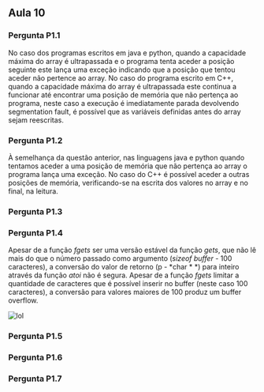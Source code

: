## Aula 10

### Pergunta P1.1
No caso dos programas escritos em java e python, quando a capacidade máxima do array é ultrapassada e o programa tenta aceder a posição seguinte este lança uma exceção indicando que a posição que tentou aceder não pertence ao array. No caso do programa escrito em C++, quando a capacidade máxima do array é ultrapassada este continua a funcionar até encontrar uma posição de memória que não pertença ao programa, neste caso a execução é imediatamente parada devolvendo segmentation fault, é possível que as variáveis definidas antes do array sejam reescritas.

### Pergunta P1.2
À semelhança da questão anterior, nas linguagens java e python quando tentamos aceder a uma posição de memória que não pertença ao array o programa lança uma exceção. No caso do C++ é possível aceder a outras posições de memória, verificando-se na escrita dos valores no array e no final, na leitura.

### Pergunta P1.3

### Pergunta P1.4

Apesar de a função *fgets* ser uma versão estável da função *gets*, que não lê mais do que o número passado como argumento (*sizeof buffer* - 100 caracteres), a conversão do valor de retorno (p - *char \* *) para inteiro através da função *atoi* não é segura. Apesar de a função *fgets* limitar a quantidade de caracteres que é possível inserir no buffer (neste caso 100 caracteres), a conversão para valores maiores de 100 produz um buffer overflow.

![lol](https://github.com/uminho-miei-engseg/1718-G6/edit/master/aula10/images/1-4.png)


### Pergunta P1.5

### Pergunta P1.6

### Pergunta P1.7
